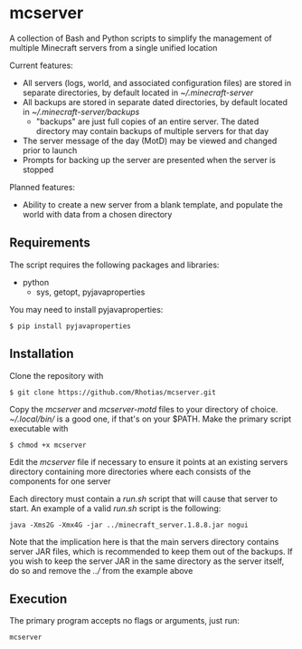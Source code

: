 # mcserver
A collection of Bash and Python scripts to simplify the management of multiple Minecraft servers from a single unified location

Current features:
* All servers (logs, world, and associated configuration files) are stored in separate directories, by default located in *~/.minecraft-server*
* All backups are stored in separate dated directories, by default located in *~/.minecraft-server/backups*
  * "backups" are just full copies of an entire server. The dated directory may contain backups of multiple servers for that day
* The server message of the day (MotD) may be viewed and changed prior to launch
* Prompts for backing up the server are presented when the server is stopped

Planned features:
* Ability to create a new server from a blank template, and populate the world with data from a chosen directory

## Requirements
The script requires the following packages and libraries:
* python
  * sys, getopt, pyjavaproperties

You may need to install pyjavaproperties:

    $ pip install pyjavaproperties

## Installation
Clone the repository with

    $ git clone https://github.com/Rhotias/mcserver.git

Copy the *mcserver* and *mcserver-motd* files to your directory of choice. *~/.local/bin/* is a good one, if that's on your $PATH. Make the primary script executable with

    $ chmod +x mcserver

Edit the *mcserver* file if necessary to ensure it points at an existing servers directory containing more directories where each consists of the components for one server

Each directory must contain a *run.sh* script that will cause that server to start. An example of a valid *run.sh* script is the following:

    java -Xms2G -Xmx4G -jar ../minecraft_server.1.8.8.jar nogui

Note that the implication here is that the main servers directory contains server JAR files, which is recommended to keep them out of the backups. If you wish to keep the server JAR in the same directory as the server itself, do so and remove the *../* from the example above

## Execution
The primary program accepts no flags or arguments, just run:

    mcserver